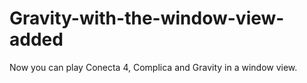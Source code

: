 # Gravity-with-the-window-view-added
Now you can play Conecta 4, Complica and Gravity in a window view.
